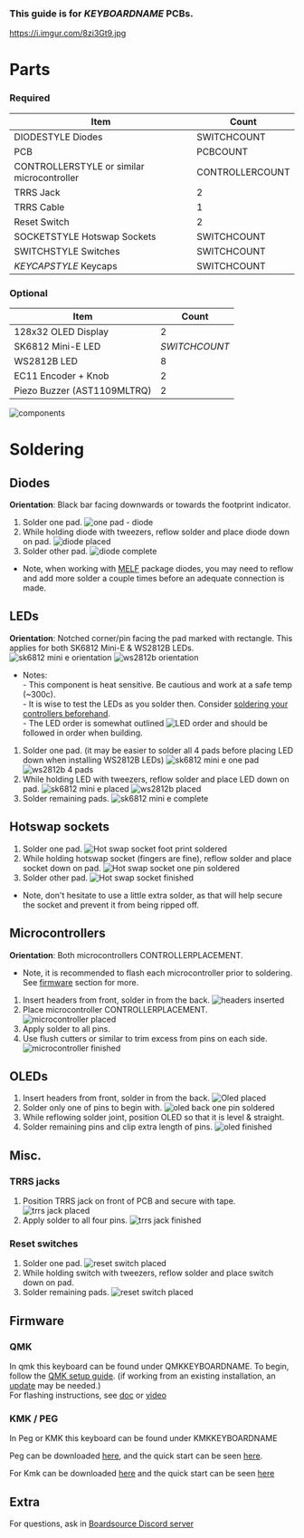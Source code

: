 ### This guide is for *KEYBOARDNAME* PCBs.
https://i.imgur.com/8zi3Gt9.jpg
# Parts
### Required 
| Item | Count |
|------|-------|
| DIODESTYLE Diodes | SWITCHCOUNT |
| PCB | PCBCOUNT |
| CONTROLLERSTYLE or similar microcontroller | CONTROLLERCOUNT |
| TRRS Jack | 2 | 
| TRRS Cable | 1 | 
| Reset Switch | 2 | 
| SOCKETSTYLE Hotswap Sockets | SWITCHCOUNT | 
| SWITCHSTYLE Switches | SWITCHCOUNT | 
| *KEYCAPSTYLE* Keycaps | SWITCHCOUNT |

### Optional 
| Item | Count | 
|------|-------|
| 128x32 OLED Display | 2 | 
| SK6812 Mini-E LED | *SWITCHCOUNT* |
| WS2812B LED | 8 |
| EC11 Encoder + Knob | 2 |
| Piezo Buzzer (AST1109MLTRQ) | 2 |

![components](https://i.imgur.com/gsI2ED4.jpg)

# Soldering
## Diodes
**Orientation**: Black bar facing downwards or towards the footprint indicator.
1. Solder one pad.
![one pad - diode](https://i.imgur.com/B0tFJq5.jpg)
2. While holding diode with tweezers, reflow solder and place diode down on pad.
![diode placed](https://i.imgur.com/nebKz9q.jpg)
3. Solder other pad.
![diode complete](https://i.imgur.com/MYz765l.jpg)
- Note, when working with [MELF](https://en.wikipedia.org/wiki/Metal_electrode_leadless_face) package diodes,
you may need to reflow and add more solder a couple times before an adequate connection is made.

## LEDs
**Orientation**: Notched corner/pin facing the pad marked with rectangle. This applies for both SK6812 Mini-E & WS2812B LEDs.
![sk6812 mini e orientation](LEDORIENTATIONIMG1)
![ws2812b orientation](LEDORIENTATIONIMG2)
- Notes: \
\- This component is heat sensitive. Be cautious and work at a safe temp (~300c). \
\- It is wise to test the LEDs as you solder then. Consider [soldering your controllers beforehand](#microcontrollers). \
\- The LED order is somewhat outlined ![LED order](LEDORDERIMG) and should be followed in order when building.
1. Solder one pad. (it may be easier to solder all 4 pads before placing LED down when installing WS2812B LEDs)
![sk6812 mini e one pad](LEDCLOSEUPIMG1)
![ws2812b 4 pads](LEDCLOSEUPIMG2)
2. While holding LED with tweezers, reflow solder and place LED down on pad.
![sk6812 mini e placed](LEDCLOSEUPIMG3)
![ws2812b placed](LEDCLOSEUPIMG4)
3. Solder remaining pads.
![sk6812 mini e complete](LEDCLOSEUPIMG5)

## Hotswap sockets
1. Solder one pad.
![Hot swap socket foot print soldered](https://i.imgur.com/xBaLlFa.jpg)
2. While holding hotswap socket (fingers are fine), reflow solder and place socket down on pad.
![Hot swap socket one pin soldered](https://i.imgur.com/ZYlgY65.jpg)
3. Solder other pad.
![Hot swap socket finished](https://i.imgur.com/YLqHcUj.jpg)
- Note, don't hesitate to use a little extra solder, as that will help secure the socket and prevent it from being ripped off.

## Microcontrollers
**Orientation**: Both microcontrollers CONTROLLERPLACEMENT.
- Note, it is recommended to flash each microcontroller prior to soldering. See [firmware](#firmware) section for more.
1. Insert headers from front, solder in from the back.
![headers inserted](https://i.imgur.com/6DlAxNB.jpg)
2. Place microcontroller CONTROLLERPLACEMENT. 
![microcontroller placed](https://i.imgur.com/1tLroev.jpg)
3. Apply solder to all pins.
4. Use flush cutters or similar to trim excess from pins on each side.
![microcontroller finished](CONhttps://i.imgur.com/IsLYdjX.jpgTROLLERCLOSEUPIMG3)

## OLEDs
1. Insert headers from front, solder in from the back.
![Oled placed](OLEDCLOSEUPIMG1)
2. Solder only one of pins to begin with.
![oled back one pin soldered](OLEDCLOSEUPIMG2)
3. While reflowing solder joint, position OLED so that it is level & straight.
4. Solder remaining pins and clip extra length of pins.
![oled finished](OLEDCLOSEUPIMG3)

## Misc.
### TRRS jacks
1. Position TRRS jack on front of PCB and secure with tape.
![trrs jack placed](TRRSCLOSEUPIMG1)
2. Apply solder to all four pins.
![trrs jack finished](TRRSCLOSEUPIMG2)
### Reset switches
1. Solder one pad.
![reset switch placed](RESETCLOSEUPIMG1)
2. While holding switch with tweezers, reflow solder and place switch down on pad.
3. Solder remaining pads.
![reset switch placed](RESETCLOSEUPIMG2)



## Firmware

### QMK
In qmk this keyboard can be found under QMKKEYBOARDNAME.
To begin, follow the [QMK setup guide](https://docs.qmk.fm/#/newbs_getting_started). (if working from an existing installation, an [update](https://docs.qmk.fm/#/newbs_git_using_your_master_branch?id=updating-your-master-branch) may be needed.) \
For flashing instructions, see [doc](https://docs.qmk.fm/#/newbs_flashing) or [video](https://www.youtube.com/watch?v=fuBJbdCFF0Q)

### KMK / PEG
In Peg or KMK this keyboard can be found under KMKKEYBOARDNAME

Peg can be downloaded [here](https://peg.software/), and the quick start can be seen [here](https://peg.software/docs/Peg_Client/#quick-start-and-testing).

For Kmk can be downloaded [here](https://github.com/KMKfw/kmk_firmware) and the quick start can be seen [here](http://kmkfw.io/docs/Getting_Started#tldr-quick-start-guide)



## Extra
For questions, ask in [Boardsource Discord server](https://discord.gg/5qpqbgaTYz)